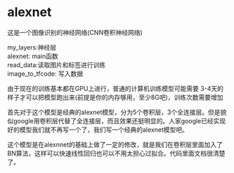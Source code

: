 # alexnet
这是一个图像识别的神经网络(CNN卷积神经网络)  

my_layers:神经层  
alexnet: main函数  
read_data:读取图片和标签进行训练  
image_to_tfcode: 写入数据   

由于现在的训练基本都在GPU上进行，普通的计算机训练模型可能需要 3-4天的样子才可以把模型跑出来(前提是你的内存够用，至少8G吧)，训练次数需要增加  

首先对于这个模型是经典的alexnet模型，分为5个卷积层，3个全连接层。但是貌似google用卷积层代替了全连接层，而且效果还挺明显的。人家google已经实现好的模型我们就不再写一个了，我们写一个经典的alexnet模型吧。  

这个模型是在alexnnet的基础上做了一定的修改，就是我们在卷积层里面加入了BN算法，这样可以快速线性回归也可以不用太担心过拟合。代码里面文档很清楚了。
